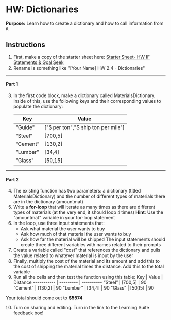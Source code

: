 #  HW: Dictionaries

**Purpose:** Learn how to create a dictionary and how to call information from it

## Instructions
1. First, make a copy of the starter sheet here:
   [Starter Sheet- HW IF Statements & Goal Seek](https://colab.research.google.com/drive/118eLrrkwC5i3f_dR_WrOxBOsVSKCbwzY)
2. Rename is something like "[Your Name] HW 2.4 - Dictionaries"

---

#### Part 1
3. In the first code block, make a dictionary called MaterialsDictionary. Inside of this, use the following keys and their corresponding values to populate the dictionary:

      Key         |             Value
      ----------- | ------------------------------------
      "Guide"     |  ["$ per ton","$ ship ton per mile"] 
      “Steel”     |  [700,5] 
      “Cement”    |  [130,2]
      "Lumber"    |  [34,4]
      "Glass"     |  [50,15]

---

#### Part 2
4. The existing function has two parameters: a dictionary (titled MaterialsDictionary) and the number of different types of materials there are in the dictionary (amountmat)
5. Write a **for-loop** that will iterate as many times as there are different types of materials (at the very end, it should loop 4 times)
**Hint**: Use the "amountmat" variable in your for-loop statement
6. In the loop, use three input statements that:
   - Ask what material the user wants to buy
   - Ask how much of that material the user wants to buy
   - Ask how far the material will be shipped
The input statements should create three different variables with names related to their prompts
7. Create a variable called "cost" that references the dictionary and pulls the value related to whatever material is input by the user
8. Finally, multiply the cost of the material and its amount and add this to the cost of shipping the material times the distance. Add this to the total variable
9. Run all the cells and then test the function using this table:
      Key         |   Value   |  Distance
      ----------- | --------- | ----------
      “Steel”     |  [700,5]  |    90
      “Cement”    |  [130,2]  |    90
      "Lumber"    |  [34,4]   |    90
      "Glass"     |  [50,15]  |    90

  Your total should come out to **$5574**

10. Turn on sharing and editing. Turn in the link to the Learning Suite feedback box!
